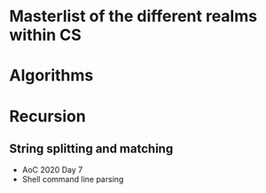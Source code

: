 # Masterlist of the different realms within CS

# Algorithms

# Recursion

## String splitting and matching

* AoC 2020 Day 7
* Shell command line parsing